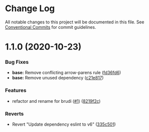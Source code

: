 # Change Log

All notable changes to this project will be documented in this file.
See [Conventional Commits](https://conventionalcommits.org) for commit guidelines.

# 1.1.0 (2020-10-23)


### Bug Fixes

* **base:** Remove conflicting arrow-parens rule ([fd36fd6](https://github.com/brudi/eslint-config/commit/fd36fd6041191608ed79efaaa6b0b806ce100ea7))
* **base:** Remove unused dependency ([c21e817](https://github.com/brudi/eslint-config/commit/c21e817e4d64e552ecf7251f63f4605c4c3d401b))


### Features

* refactor and rename for brudi ([#1](https://github.com/brudi/eslint-config/issues/1)) ([8219f2c](https://github.com/brudi/eslint-config/commit/8219f2cf169096344f1fe36c317fc48b41abe29b))


### Reverts

* Revert "Update dependency eslint to v6" ([335c501](https://github.com/brudi/eslint-config/commit/335c50104de590c5f1ca3defe7377027b61f6bc0))

